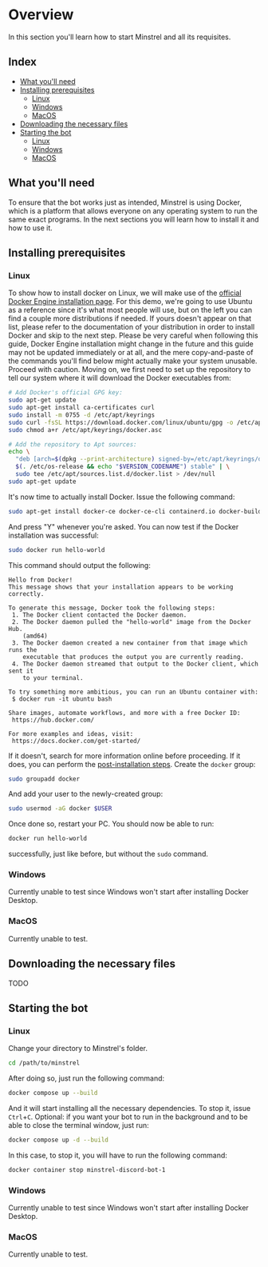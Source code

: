 # Overview
In this section you'll learn how to start Minstrel and all its requisites.
## Index
- [What you'll need](#what-youll-need)
- [Installing prerequisites](#installing-prerequisites)
	- [Linux](#linux)
	- [Windows](#windows)
	- [MacOS](#macos)
- [Downloading the necessary files](#downloading-the-necessary-files)
- [Starting the bot](#starting-the-bot)
	- [Linux](#linux-1)
	- [Windows](#windows-1)
	- [MacOS](#macos-1)
## What you'll need
To ensure that the bot works just as intended, Minstrel is using Docker, which is a platform that allows everyone on any operating system to run the same exact programs. In the next sections you will learn how to install it and how to use it.
## Installing prerequisites
### Linux
To show how to install docker on Linux, we will make use of the [official Docker Engine installation page](https://docs.docker.com/engine/install/ubuntu/). For this demo, we're going to use Ubuntu as a reference since it's what most people will use, but on the left you can find a couple more distributions if needed. If yours doesn't appear on that list, please refer to the documentation of your distribution in order to install Docker and skip to the next step.
Please be very careful when following this guide, Docker Engine installation might change in the future and this guide may not be updated immediately or at all, and the mere copy-and-paste of the commands you'll find below might actually make your system unusable. Proceed with caution.
Moving on, we first need to set up the repository to tell our system where it will download the Docker executables from:
```bash
# Add Docker's official GPG key:
sudo apt-get update
sudo apt-get install ca-certificates curl
sudo install -m 0755 -d /etc/apt/keyrings
sudo curl -fsSL https://download.docker.com/linux/ubuntu/gpg -o /etc/apt/keyrings/docker.asc
sudo chmod a+r /etc/apt/keyrings/docker.asc

# Add the repository to Apt sources:
echo \
  "deb [arch=$(dpkg --print-architecture) signed-by=/etc/apt/keyrings/docker.asc] https://download.docker.com/linux/ubuntu \
  $(. /etc/os-release && echo "$VERSION_CODENAME") stable" | \
  sudo tee /etc/apt/sources.list.d/docker.list > /dev/null
sudo apt-get update
```
It's now time to actually install Docker. Issue the following command:
```bash
sudo apt-get install docker-ce docker-ce-cli containerd.io docker-buildx-plugin docker-compose-plugin
```
And press "Y" whenever you're asked. You can now test if the Docker installation was successful:
```bash
sudo docker run hello-world
```
This command should output the following:
```
Hello from Docker!
This message shows that your installation appears to be working correctly.

To generate this message, Docker took the following steps:
 1. The Docker client contacted the Docker daemon.
 2. The Docker daemon pulled the "hello-world" image from the Docker Hub.
    (amd64)
 3. The Docker daemon created a new container from that image which runs the
    executable that produces the output you are currently reading.
 4. The Docker daemon streamed that output to the Docker client, which sent it
    to your terminal.

To try something more ambitious, you can run an Ubuntu container with:
 $ docker run -it ubuntu bash

Share images, automate workflows, and more with a free Docker ID:
 https://hub.docker.com/

For more examples and ideas, visit:
 https://docs.docker.com/get-started/
```
If it doesn't, search for more information online before proceeding. If it does, you can perform the [post-installation steps](https://docs.docker.com/engine/install/linux-postinstall/).
Create the `docker` group:
```bash
sudo groupadd docker
```
And add your user to the newly-created group:
```bash
sudo usermod -aG docker $USER
```
Once done so, restart your PC. You should now be able to run:
```bash
docker run hello-world
```
successfully, just like before, but without the `sudo` command.
### Windows
Currently unable to test since Windows won't start after installing Docker Desktop.
### MacOS
Currently unable to test.
## Downloading the necessary files
TODO
## Starting the bot
### Linux
Change your directory to Minstrel's folder.
```bash
cd /path/to/minstrel
```
After doing so, just run the following command:
```bash
docker compose up --build
```
And it will start installing all the necessary dependencies. To stop it, issue `Ctrl`+`C`.
Optional: if you want your bot to run in the background and to be able to close the terminal window, just run:
```bash
docker compose up -d --build
```
In this case, to stop it, you will have to run the following command:
```bash
docker container stop minstrel-discord-bot-1
```
### Windows
Currently unable to test since Windows won't start after installing Docker Desktop.
### MacOS
Currently unable to test.